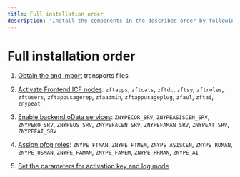 ```yaml
---
title: Full installation order
description: 'Install the components in the described order by following linked component-specific guides.'
---
```

# Full installation order

1. [Obtain the and import](inst/step-1.md) transports files

2. [Activate Frontend ICF nodes](inst/step-2.md): `zftapps`, `zftcats`, `zftdc`, `zftsy`, `zftroles`,  `zftusers`, `zftappusagerep`, `zfaadmin`, `zftappusageplug`, `zfaul`, `zftai`, `znypeat`

3. [Enable backend oData services](inst/step-3.md): `ZNYPECOR_SRV`, `ZNYPEASISCEN_SRV`, `ZNYPERO_SRV`, `ZNYPEUS_SRV`, `ZNYPEFACEN_SRV`, `ZNYPEFAMAN_SRV`, `ZNYPEAT_SRV`, `ZNYPEFAI_SRV`

4. [Assign pfcg roles](inst/step-4.md): `ZNYPE_FTMAN`, `ZNYPE_FTMEM`, `ZNYPE_ASISCEN`, `ZNYPE_ROMAN`, `ZNYPE_USMAN`, `ZNYPE_FAMAN`, `ZNYPE_FAMEM`, `ZNYPE_FRMAN`, `ZNYPE_AI`

5. [Set the parameters for activation key and log mode](https://help.fioriappsusage.org/2020/inst/step-5/)



